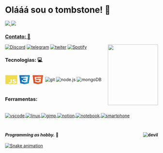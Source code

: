 # **Olááá sou o tombstone!** 🖤 

<div align="left">
 <a href="https://github.com/tombsDevil">
<img height="160em" src="https://github-readme-stats.vercel.app/api?username=tombsDevil&show_icons=true&theme=radical&include_all_commits=true&count_private=true"/>
<img height="160em" src="https://github-readme-stats.vercel.app/api/top-langs/?username=tombsDevil&theme=radical&layout=compact"/>
 </div>

 ### **Contato:** 💼

[![Discord](https://img.icons8.com/color/40/35/discord-logo.svg)](https://discord.gg/82ZUuSdF2q)
[![telegram](https://img.icons8.com/color/40/35/telegram-app--v5.svg)](https://t.me/tombsDevil)
[![twiter](https://img.icons8.com/office/40/35/twitter.svg)](https://twitter.com/tombs_Devil?s=09)
[![Spotify](https://img.icons8.com/color-glass/40/35/spotify.svg)](https://open.spotify.com/user/wycj0ljgmzgs90vdczbhndtea?si=SW5z7-3hSVSozO3XpmkCtA&utm_source=copy-link&dl_branch=1)
 <a href="https://github.com/tombsDevil"/>
<img align="right"  height="200" width="165" src="https://i.imgur.com/pP0APer.gif" />
 <a>

### **Tecnologias:** 💻

<div style="display: inline_block"><br/>
 <img align="center" alt="Js" height="30" width="40" src="https://raw.githubusercontent.com/devicons/devicon/master/icons/javascript/javascript-plain.svg"/> 
 <img align="center" alt="CSS" height="30" width="40" src="https://raw.githubusercontent.com/devicons/devicon/master/icons/css3/css3-original.svg"/>
 <img align="center" alt="HTML" height="30" width="40" src="https://raw.githubusercontent.com/devicons/devicon/master/icons/html5/html5-original.svg"/>
 <img align="center" alt="git" height="30" width="40" src="https://cdn.jsdelivr.net/gh/devicons/devicon/icons/git/git-plain.svg"/>
 <img align="center" alt="node.js" height="30" width="40" src="https://cdn.jsdelivr.net/gh/devicons/devicon/icons/nodejs/nodejs-plain.svg"/>
 <img align="center" alt="mongoDB" height="30" width="40" src="https://cdn.jsdelivr.net/gh/devicons/devicon/icons/mongodb/mongodb-plain-wordmark.svg"/>

<div><br/>

### **Ferramentas:**

<div style="display: inline_block"><br/> <a href="https://github.com/tombsDevil"/>
 <img align="center" alt="vscode" src="https://img.icons8.com/nolan/40/35/visual-studio-code-2019.png" />
 <img align="center" alt="linux" src="https://img.icons8.com/dusk/40/35/linux.png"/>
 <img align="center" alt="gimp" src="https://img.icons8.com/dusk/40/35/gimp.png" />
 <img align="center" alt="notion" src="https://img.icons8.com/dusk/40/35/notion.png" />
 <img align="center" alt="notebook" src="https://img.icons8.com/external-photo3ideastudio-lineal-color-photo3ideastudio/40/35/external-notebook-gadget-photo3ideastudio-lineal-color-photo3ideastudio.png" />
 <img align="center" alt="smartphone" src="https://img.icons8.com/external-icongeek26-outline-gradient-icongeek26/40/35/external-phone-essentials-icongeek26-outline-gradient-icongeek26.png" />

<div><br/>
<a>

##
 
#### *Programming as hobby.* 🎩 <a href="https://github.com/tombsDevil"><img align="right" alt="devil" src="https://img.icons8.com/external-skrata-royyan-wijaya/40/35/external-devil-outlaws-halloween-collection-skrata-royyan-wijaya.png"/>
 

 ![Snake animation](https://github.com/tombsDevil/tombsDevil/blob/output/github-contribution-grid-snake.svg)
